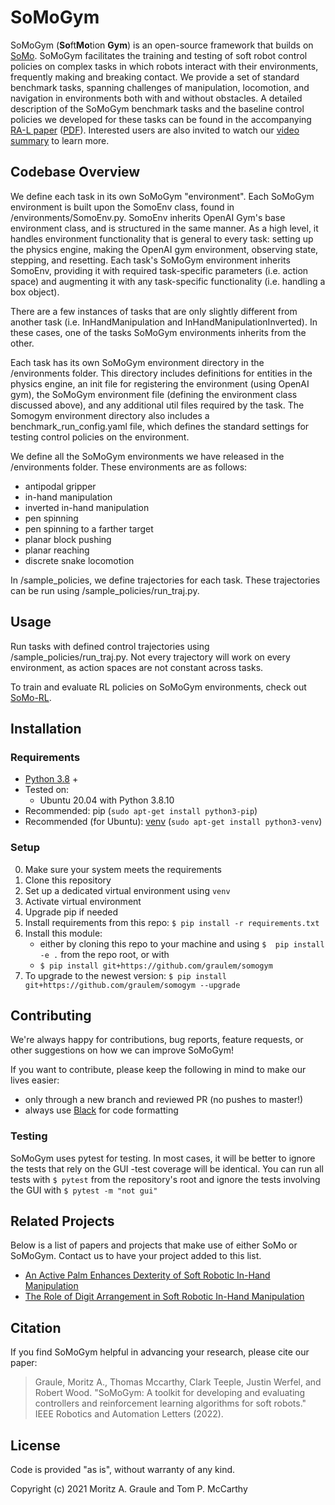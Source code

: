 # SoMoGym

SoMoGym (**So**ft**Mo**tion **Gym**) is an open-source framework that builds on [SoMo](https://github.com/GrauleM/somo). SoMoGym facilitates the training and testing of soft robot control policies on complex tasks in which robots interact with their environments, frequently making and breaking contact. We provide a set of standard benchmark tasks, spanning challenges of manipulation, locomotion, and navigation in environments both with and without obstacles. A detailed description of the SoMoGym benchmark tasks and the baseline control policies we developed for these tasks can be found in the accompanying [RA-L paper](https://ieeexplore.ieee.org/abstract/document/9707663) ([PDF](/publications/somogym.pdf)). Interested users are also invited to watch our [video summary](/media/somogym_supplemental_video.mp4) to learn more.

## Codebase Overview

We define each task in its own SoMoGym "environment". Each SoMoGym environment is built upon the SomoEnv class, found in /environments/SomoEnv.py. SomoEnv inherits OpenAI Gym's base environment class, and is structured in the same manner. As a high level, it handles environment functionality that is general to every task: setting up the physics engine, making the OpenAI gym environment, observing state, stepping, and resetting. Each task's SoMoGym environment inherits SomoEnv, providing it with required task-specific parameters (i.e. action space) and augmenting it with any task-specific functionality (i.e. handling a box object).

There are a few instances of tasks that are only slightly different from another task (i.e. InHandManipulation and InHandManipulationInverted). In these cases, one of the tasks SoMoGym environments inherits from the other.

Each task has its own SoMoGym environment directory in the /environments folder. This directory includes definitions for entities in the physics engine, an init file for registering the environment (using OpenAI gym), the SoMoGym environment file (defining the environment class discussed above), and any additional util files required by the task. The Somogym environment directory also includes a benchmark_run_config.yaml file, which defines the standard settings for testing control policies on the environment.

We define all the SoMoGym environments we have released in the /environments folder. These environments are as follows:

- antipodal gripper
- in-hand manipulation
- inverted in-hand manipulation
- pen spinning
- pen spinning to a farther target
- planar block pushing
- planar reaching
- discrete snake locomotion


In /sample_policies, we define trajectories for each task. These trajectories can be run using /sample_policies/run_traj.py.

## Usage 

Run tasks with defined control trajectories using /sample_policies/run_traj.py. Not every trajectory will work on every environment, as action spaces are not constant across tasks. 

To train and evaluate RL policies on SoMoGym environments, check out [SoMo-RL](https://github.com/GrauleM/somo-rl/).


## Installation
### Requirements
- [Python 3.8](https://www.python.org/downloads/release/python-3810/) +
- Tested on:
	- Ubuntu 20.04 with Python 3.8.10
- Recommended: pip (`sudo apt-get install python3-pip`) 
- Recommended (for Ubuntu): [venv](https://docs.python.org/3/library/venv.html) (`sudo apt-get install python3-venv`)

### Setup
0. Make sure your system meets the requirements
1. Clone this repository
2. Set up a dedicated virtual environment using `venv`
3. Activate virtual environment 
4. Upgrade pip if needed
5. Install requirements from this repo: `$ pip install -r requirements.txt`
6. Install this module:
    - either by cloning this repo to your machine and using `$  pip install -e .` from the repo root, or with
    - `$ pip install git+https://github.com/graulem/somogym`
7. To upgrade to the newest version: `$ pip install git+https://github.com/graulem/somogym --upgrade`


## Contributing

We're always happy for contributions, bug reports, feature requests, or other suggestions on how we can improve SoMoGym!

If you want to contribute, please keep the following in mind to make our lives easier:
- only through a new branch and reviewed PR (no pushes to master!)
- always use [Black](https://pypi.org/project/black/) for code formatting

### Testing
SoMoGym uses pytest for testing. In most cases, it will be better to ignore the tests that rely on the GUI -test coverage will be identical. You can run all tests with `$ pytest` from the repository's root and ignore the tests involving the GUI with `$ pytest -m "not gui"`

## Related Projects
Below is a list of papers and projects that make use of either SoMo or SoMoGym. Contact us to have your project added to this list.

- [An Active Palm Enhances Dexterity of Soft Robotic In-Hand Manipulation](https://ieeexplore.ieee.org/abstract/document/9562049)
- [The Role of Digit Arrangement in Soft Robotic In-Hand Manipulation](https://ieeexplore.ieee.org/abstract/document/9636188)


## Citation
If you find SoMoGym helpful in advancing your research, please cite our paper: 

> Graule, Moritz A., Thomas Mccarthy, Clark Teeple, Justin Werfel, and Robert Wood. "SoMoGym: A toolkit for developing and evaluating controllers and reinforcement learning algorithms for soft robots." IEEE Robotics and Automation Letters (2022).

## License
Code is provided "as is", without warranty of any kind. 

Copyright (c) 2021 Moritz A. Graule and Tom P. McCarthy 

